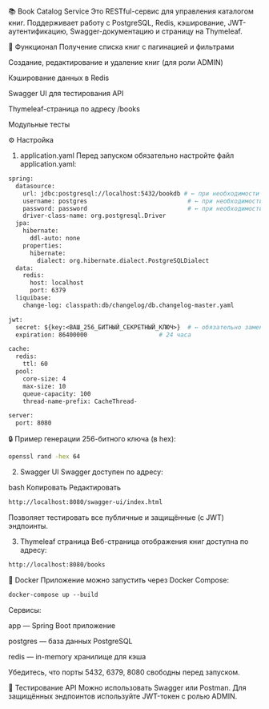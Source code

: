 📚 Book Catalog Service
Это RESTful-сервис для управления каталогом книг. Поддерживает работу с PostgreSQL, Redis, кэширование, JWT-аутентификацию, Swagger-документацию и страницу на Thymeleaf.

🚀 Функционал
Получение списка книг с пагинацией и фильтрами

Создание, редактирование и удаление книг (для роли ADMIN)

Кэширование данных в Redis

Swagger UI для тестирования API

Thymeleaf-страница по адресу /books

Модульные тесты

⚙️ Настройка
1. application.yaml
   Перед запуском обязательно настройте файл application.yaml:
```dockerfile
spring:
  datasource:
    url: jdbc:postgresql://localhost:5432/bookdb # ← при необходимости изменить
    username: postgres                            # ← при необходимости изменить
    password: password                            # ← при необходимости изменить
    driver-class-name: org.postgresql.Driver
  jpa:
    hibernate:
      ddl-auto: none
    properties:
      hibernate:
        dialect: org.hibernate.dialect.PostgreSQLDialect
  data:
    redis:
      host: localhost
      port: 6379
  liquibase:
    change-log: classpath:db/changelog/db.changelog-master.yaml

jwt:
  secret: ${key:<ВАШ_256_БИТНЫЙ_СЕКРЕТНЫЙ_КЛЮЧ>}  # ← обязательно замените!
  expiration: 86400000                    # 24 часа

cache:
  redis:
    ttl: 60
  pool:
    core-size: 4
    max-size: 10
    queue-capacity: 100
    thread-name-prefix: CacheThread-

server:
  port: 8080
```

🔒 Пример генерации 256-битного ключа (в hex):

```bash
openssl rand -hex 64
```

2. Swagger UI
   Swagger доступен по адресу:

bash
Копировать
Редактировать
```dockerfile
http://localhost:8080/swagger-ui/index.html
```
Позволяет тестировать все публичные и защищённые (с JWT) эндпоинты.

3. Thymeleaf страница
   Веб-страница отображения книг доступна по адресу:
```dockerfile
http://localhost:8080/books
```

🐳 Docker
Приложение можно запустить через Docker Compose:
```dockerfile
docker-compose up --build
```
Сервисы:

app — Spring Boot приложение

postgres — база данных PostgreSQL

redis — in-memory хранилище для кэша

Убедитесь, что порты 5432, 6379, 8080 свободны перед запуском.


🧪 Тестирование API
Можно использовать Swagger или Postman. Для защищённых эндпоинтов используйте JWT-токен с ролью ADMIN.